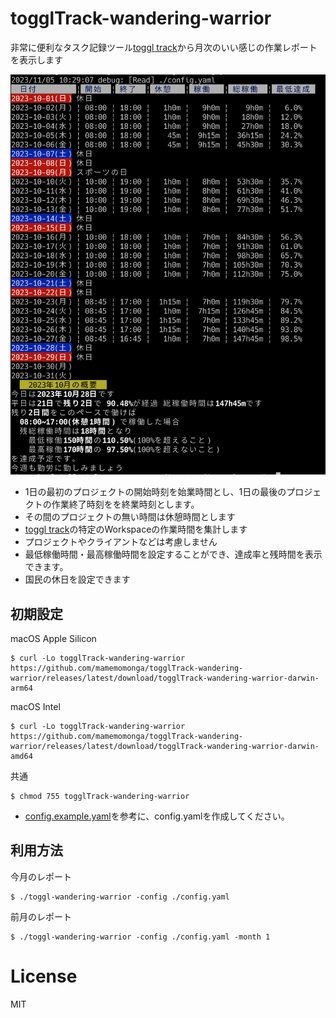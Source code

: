 # togglTrack-wandering-warrior

非常に便利なタスク記録ツール[toggl track](https://track.toggl.com/)から月次のいい感じの作業レポートを表示します

![screen](./resources/screen.png)

* 1日の最初のプロジェクトの開始時刻を始業時間とし、1日の最後のプロジェクトの作業終了時刻をを終業時刻とします。
* その間のプロジェクトの無い時間は休憩時間とします
* [toggl track](https://track.toggl.com/)の特定のWorkspaceの作業時間を集計します
* プロジェクトやクライアントなどは考慮しません
* 最低稼働時間・最高稼働時間を設定することができ、達成率と残時間を表示できます。
* 国民の休日を設定できます

## 初期設定

macOS Apple Silicon

    $ curl -Lo togglTrack-wandering-warrior https://github.com/mamemomonga/togglTrack-wandering-warrior/releases/latest/download/togglTrack-wandering-warrior-darwin-arm64

macOS Intel

    $ curl -Lo togglTrack-wandering-warrior https://github.com/mamemomonga/togglTrack-wandering-warrior/releases/latest/download/togglTrack-wandering-warrior-darwin-amd64

共通

    $ chmod 755 togglTrack-wandering-warrior

* [config.example.yaml](./config.example.yaml)を参考に、config.yamlを作成してください。

## 利用方法

今月のレポート    

    $ ./toggl-wandering-warrior -config ./config.yaml

前月のレポート

    $ ./toggl-wandering-warrior -config ./config.yaml -month 1


# License

MIT
